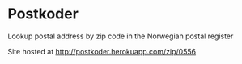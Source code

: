 # Postkoder

Lookup postal address by zip code in the Norwegian postal register

Site hosted at http://postkoder.herokuapp.com/zip/0556
